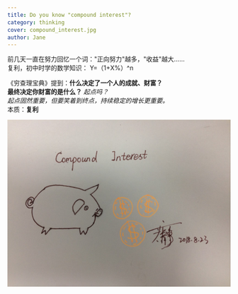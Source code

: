 ```yaml
---
title: Do you know "compound interest"? 
category: thinking 
cover: compound_interest.jpg
author: Jane
---
```


前几天一直在努力回忆一个词："正向努力"越多，"收益"越大……   
复利，初中时学的数学知识：
Y=（1+X%）^n


《穷查理宝典》提到：**什么决定了一个人的成就、财富？**  
**最终决定你财富的是什么？**
*起点吗？   
起点固然重要，但要笑着到终点，持续稳定的增长更重要。*  
本质：**复利**




![unsplash.com](./compound_interest.jpg)




